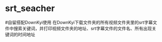 # srt_seacher
#自留搭配DownKyi使用
在DownKyi下载文件夹的所有视频文件夹里的srt字幕文件中搜索关键词，并打印视频文件夹的地址、srt字幕文件的文件名、所有出现关键词的时间地址
